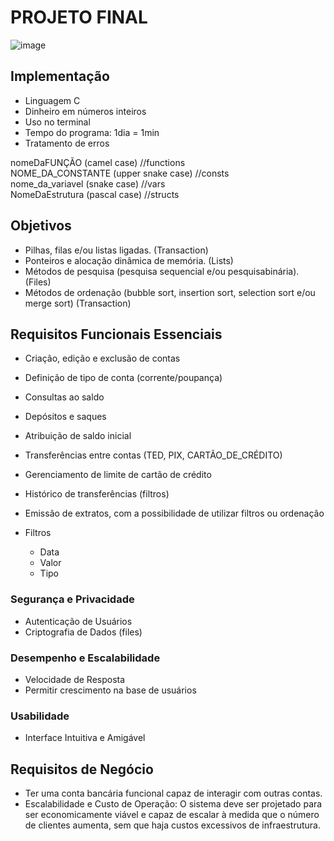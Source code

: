 # PROJETO FINAL

![image](https://github.com/user-attachments/assets/e087660e-2fd2-4521-a215-ce50db94c61f)



## Implementação
- Linguagem C
- Dinheiro em números inteiros
- Uso no terminal
- Tempo do programa: 1dia = 1min
- Tratamento de erros

nomeDaFUNÇÃO (camel case) //functions<br />
NOME_DA_CONSTANTE (upper snake case) //consts<br />
nome_da_variavel (snake case) //vars<br />
NomeDaEstrutura (pascal case) //structs<br />

## Objetivos
- Pilhas, filas e/ou listas ligadas. (Transaction)
- Ponteiros e alocação dinâmica de memória. (Lists)
- Métodos de pesquisa (pesquisa sequencial e/ou pesquisabinária). (Files)
- Métodos de ordenação (bubble sort, insertion sort, selection sort e/ou merge sort) (Transaction)

## Requisitos Funcionais Essenciais
- Criação, edição e exclusão de contas
- Definição de tipo de conta (corrente/poupança)
- Consultas ao saldo
- Depósitos e saques

- Atribuição de saldo inicial
- Transferências entre contas (TED, PIX, CARTÃO_DE_CRÉDITO)
- Gerenciamento de limite de cartão de crédito

- Histórico de transferências (filtros)
- Emissão de extratos, com a possibilidade de utilizar filtros ou ordenação
- Filtros
  - Data
  - Valor
  - Tipo

### Segurança e Privacidade
- Autenticação de Usuários
- Criptografia de Dados (files)

### Desempenho e Escalabilidade
- Velocidade de Resposta
- Permitir crescimento na base de usuários

### Usabilidade
- Interface Intuitiva e Amigável

## Requisitos de Negócio
- Ter uma conta bancária funcional capaz de interagir com outras contas.
- Escalabilidade e Custo de Operação: 
O sistema deve ser projetado para ser economicamente viável e capaz de escalar à medida que o número de clientes aumenta, sem que haja custos excessivos de infraestrutura.
